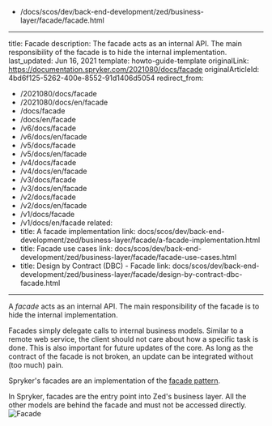   - /docs/scos/dev/back-end-development/zed/business-layer/facade/facade.html
---
title: Facade
description: The facade acts as an internal API. The main responsibility of the facade is to hide the internal implementation.
last_updated: Jun 16, 2021
template: howto-guide-template
originalLink: https://documentation.spryker.com/2021080/docs/facade
originalArticleId: 4bd6f125-5262-400e-8552-91d1406d5054
redirect_from:
  - /2021080/docs/facade
  - /2021080/docs/en/facade
  - /docs/facade
  - /docs/en/facade
  - /v6/docs/facade
  - /v6/docs/en/facade
  - /v5/docs/facade
  - /v5/docs/en/facade
  - /v4/docs/facade
  - /v4/docs/en/facade
  - /v3/docs/facade
  - /v3/docs/en/facade
  - /v2/docs/facade
  - /v2/docs/en/facade
  - /v1/docs/facade
  - /v1/docs/en/facade
related:
  - title: A facade implementation
    link: docs/scos/dev/back-end-development/zed/business-layer/facade/a-facade-implementation.html
  - title: Facade use cases
    link: docs/scos/dev/back-end-development/zed/business-layer/facade/facade-use-cases.html
  - title: Design by Contract (DBC) - Facade
    link: docs/scos/dev/back-end-development/zed/business-layer/facade/design-by-contract-dbc-facade.html
---

A *facade* acts as an internal API. The main responsibility of the facade is to hide the internal implementation.

Facades simply delegate calls to internal business models. Similar to a remote web service, the client should not care about how a specific task is done. This is also important for future updates of the core. As long as the contract of the facade is not broken, an update can be integrated without (too much) pain.

Spryker's facades are an implementation of the [facade pattern](https://en.wikipedia.org/wiki/Facade_pattern).

In Spryker, facades are the entry point into Zed's business layer. All the other models are behind the facade and must not be accessed directly.
![Facade](https://spryker.s3.eu-central-1.amazonaws.com/docs/Developer+Guide/Zed/Business+Layer/Facade/facade-as-internal-api.png) 
